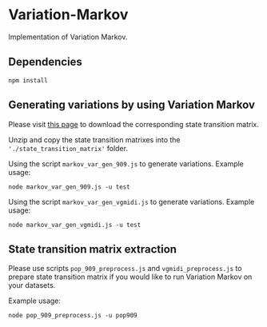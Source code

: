 # Variation-Markov
Implementation of Variation Markov.

## Dependencies
```
npm install
```


## Generating variations by using Variation Markov
Please visit [this page](https://github.com/ChenyuGAO-CS/Variation-Transformer-Data-and-Model) to download the corresponding state transition matrix. 

Unzip and copy the state transition matrixes into the ```'./state_transition_matrix'``` folder. 

Using the script ```markov_var_gen_909.js``` to generate variations. Example usage:

```
node markov_var_gen_909.js -u test
```

Using the script ```markov_var_gen_vgmidi.js``` to generate variations. Example usage:

```
node markov_var_gen_vgmidi.js -u test
```

## State transition matrix extraction
Please use scripts ```pop_909_preprocess.js``` and ```vgmidi_preprocess.js``` to prepare state transition matrix if you would like to run Variation Markov on your datasets. 

Example usage:

```
node pop_909_preprocess.js -u pop909
```

